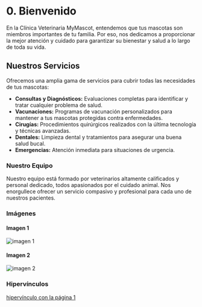 # 0. Bienvenido

En la Clínica Veterinaria MyMascot, entendemos que tus mascotas son miembros importantes de tu familia. Por eso, nos dedicamos a proporcionar la mejor atención y cuidado para garantizar su bienestar y salud a lo largo de toda su vida.

## Nuestros Servicios

Ofrecemos una amplia gama de servicios para cubrir todas las necesidades de tus mascotas:

  * **Consultas y Diagnósticos:** Evaluaciones completas para identificar y tratar cualquier problema de salud.
  * **Vacunaciones:** Programas de vacunación personalizados para mantener a tus mascotas protegidas contra enfermedades.
  * **Cirugías:** Procedimientos quirúrgicos realizados con la última tecnología y técnicas avanzadas.
  * **Dentales:** Limpieza dental y tratamientos para asegurar una buena salud bucal.
  * **Emergencias:** Atención inmediata para situaciones de urgencia.


### Nuestro Equipo

Nuestro equipo está formado por veterinarios altamente calificados y personal dedicado, todos apasionados por el cuidado animal. Nos enorgullece ofrecer un servicio compasivo y profesional para cada uno de nuestros pacientes.

### Imágenes

#### Imagen 1

![imagen 1](./veterinaria.jpg)

#### Imagen 2

![imagen 2](./icono-veterinario.png)

### Hipervínculos

[hipervínculo con la página 1](./page1.html)





